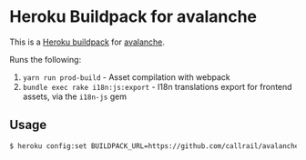# Heroku Buildpack for avalanche

This is a [Heroku buildpack](http://devcenter.heroku.com/articles/buildpacks) for [avalanche](https://github.com/callrail/avalanche).

Runs the following:

1. `yarn run prod-build` - Asset compilation with webpack
2. `bundle exec rake i18n:js:export` - I18n translations export for frontend assets, via the `i18n-js` gem

## Usage

```bash
$ heroku config:set BUILDPACK_URL=https://github.com/callrail/avalanche-heroku-buildpack
```
